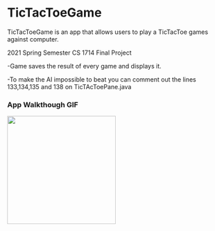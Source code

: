 # TicTacToeGame
TicTacToeGame is an app that allows users to play a TicTacToe games against computer.

2021 Spring Semester CS 1714 Final Project

-Game saves the result of every game and displays it.

-To make the AI impossible to beat you can comment out the lines 133,134,135 and 138 on TicTAcToePane.java

### App Walkthough GIF


<img src="https://github.com/The-Yigit/TicTacToeGame/blob/master/tictactoeGIF.gif" width=250><br>


